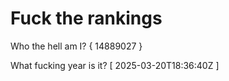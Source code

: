 # Fuck the rankings

Who the hell am I?
{ 14889027 }

What fucking year is it?
[ 2025-03-20T18:36:40Z ]
